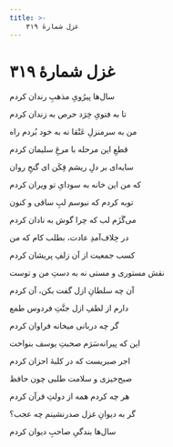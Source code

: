 ```yaml
---
title: >-
    غزل شمارهٔ ۳۱۹
---
```

# غزل شمارهٔ ۳۱۹

<div class="b" id="bn1"><div class="m1"><p>سال‌ها پیرُویِ مذهبِ رندان کردم</p></div>
<div class="m2"><p>تا به فتویِ خِرَد حرص به زندان کردم</p></div></div>
<div class="b" id="bn2"><div class="m1"><p>من به سرمنزلِ عَنْقا نه به خود بُردم راه</p></div>
<div class="m2"><p>قطعِ این مرحله با مرغِ سلیمان کردم</p></div></div>
<div class="b" id="bn3"><div class="m1"><p>سایه‌ای بر دلِ ریشم فِکَن ای گنجِ روان</p></div>
<div class="m2"><p>که من این خانه به سودایِ تو ویران کردم</p></div></div>
<div class="b" id="bn4"><div class="m1"><p>توبه کردم که نبوسم لبِ ساقی و کنون</p></div>
<div class="m2"><p>می‌گَزَم لب که چرا گوش به نادان کردم</p></div></div>
<div class="b" id="bn5"><div class="m1"><p>در خِلاف‌آمدِ عادت، بطلب کام که من</p></div>
<div class="m2"><p>کسب جمعیت از آن زلفِ پریشان کردم</p></div></div>
<div class="b" id="bn6"><div class="m1"><p>نقش مستوری و مستی نه به دستِ من و توست</p></div>
<div class="m2"><p>آن چه سلطانِ ازل گفت بکن، آن کردم</p></div></div>
<div class="b" id="bn7"><div class="m1"><p>دارم از لطفِ ازل جنَّتِ فردوس طمع</p></div>
<div class="m2"><p>گر چه دربانی میخانه فراوان کردم</p></div></div>
<div class="b" id="bn8"><div class="m1"><p>این که پیرانه‌سَرَم صحبتِ یوسف بنواخت</p></div>
<div class="m2"><p>اجر صبریست که در کلبهٔ احزان کردم</p></div></div>
<div class="b" id="bn9"><div class="m1"><p>صبح‌خیزی و سلامت طلبی چون حافظ</p></div>
<div class="m2"><p>هر چه کردم همه از دولتِ قرآن کردم</p></div></div>
<div class="b" id="bn10"><div class="m1"><p>گر به دیوانِ غزل صدرنشینم چه عجب؟</p></div>
<div class="m2"><p>سال‌ها بندگیِ صاحبِ دیوان کردم</p></div></div>
